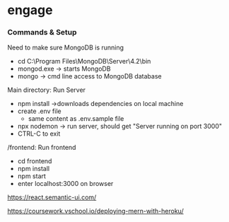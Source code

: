 # engage

### Commands & Setup
Need to make sure MongoDB is running
- cd C:\Program Files\MongoDB\Server\4.2\bin
- mongod.exe 
	-> starts MongoDB
- mongo
	-> cmd line access to MongoDB database


Main directory: Run Server
- npm install 
	->downloads dependencies on local machine
- create .env file
	- same content as .env.sample file
- npx nodemon
	-> run server, should get "Server running on port 3000"
- CTRL-C to exit

/frontend: Run frontend
- cd frontend
- npm install
- npm start
- enter localhost:3000 on browser

https://react.semantic-ui.com/

https://coursework.vschool.io/deploying-mern-with-heroku/
